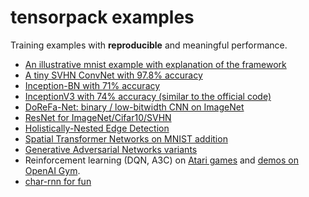 
# tensorpack examples

Training examples with __reproducible__ and meaningful performance.

+ [An illustrative mnist example with explanation of the framework](mnist-convnet.py)
+ [A tiny SVHN ConvNet with 97.8% accuracy](svhn-digit-convnet.py)
+ [Inception-BN with 71% accuracy](Inception/inception-bn.py)
+ [InceptionV3 with 74% accuracy (similar to the official code)](Inception/inceptionv3.py)
+ [DoReFa-Net: binary / low-bitwidth CNN on ImageNet](DoReFa-Net)
+ [ResNet for ImageNet/Cifar10/SVHN](ResNet)
+ [Holistically-Nested Edge Detection](HED)
+ [Spatial Transformer Networks on MNIST addition](SpatialTransformer)
+ [Generative Adversarial Networks variants](GAN)
+ Reinforcement learning (DQN, A3C) on [Atari games](Atari2600) and [demos on OpenAI Gym](OpenAIGym).
+ [char-rnn for fun](char-rnn)
